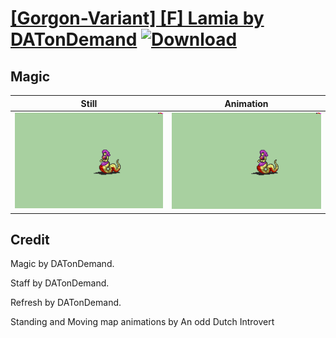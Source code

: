 # [\[Gorgon-Variant\] \[F\] Lamia by DATonDemand](./) [![Download](https://img.shields.io/badge/Download--red?style=social&logo=github)](https://minhaskamal.github.io/DownGit/#/home?url=https://github.com/Klokinator/FE-Repo/tree/main/Battle%20Animations%2FMonsters%20-%20Basic%20Types%2F%5BGorgon-Variant%5D%20%5BF%5D%20Lamia%20by%20DATonDemand%2F6.%20Magic)

## Magic

| Still | Animation |
| :---: | :-------: |
| ![Magic still](./Magic_000.png) | ![Magic](./Magic.gif) |

## Credit

Magic by DATonDemand.

Staff by DATonDemand.

Refresh by DATonDemand.

Standing and Moving map animations by An odd Dutch Introvert

